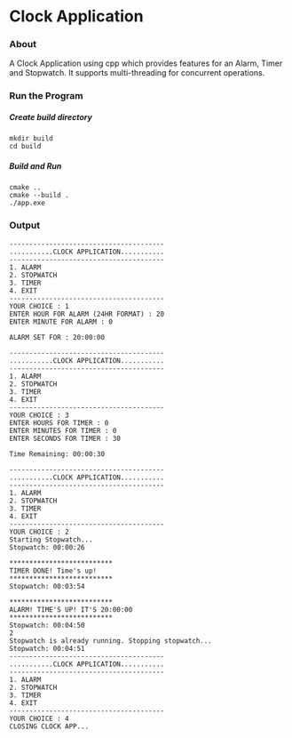 # Clock Application

### About

A Clock Application using cpp which provides features for an Alarm, Timer and Stopwatch. It supports multi-threading for concurrent operations.

### Run the Program

##### Create build directory

```
mkdir build
cd build
```

##### Build and Run

```
cmake ..
cmake --build .
./app.exe

```

### Output

```
---------------------------------------
...........CLOCK APPLICATION...........
---------------------------------------
1. ALARM
2. STOPWATCH
3. TIMER
4. EXIT
---------------------------------------
YOUR CHOICE : 1
ENTER HOUR FOR ALARM (24HR FORMAT) : 20
ENTER MINUTE FOR ALARM : 0

ALARM SET FOR : 20:00:00

---------------------------------------
...........CLOCK APPLICATION...........
---------------------------------------
1. ALARM
2. STOPWATCH
3. TIMER
4. EXIT
---------------------------------------
YOUR CHOICE : 3
ENTER HOURS FOR TIMER : 0
ENTER MINUTES FOR TIMER : 0
ENTER SECONDS FOR TIMER : 30

Time Remaining: 00:00:30

---------------------------------------
...........CLOCK APPLICATION...........
---------------------------------------
1. ALARM
2. STOPWATCH
3. TIMER
4. EXIT
---------------------------------------
YOUR CHOICE : 2
Starting Stopwatch...
Stopwatch: 00:00:26

**************************
TIMER DONE! Time's up!
**************************
Stopwatch: 00:03:54

**************************
ALARM! TIME'S UP! IT'S 20:00:00
**************************
Stopwatch: 00:04:50
2
Stopwatch is already running. Stopping stopwatch...
Stopwatch: 00:04:51
---------------------------------------
...........CLOCK APPLICATION...........
---------------------------------------
1. ALARM
2. STOPWATCH
3. TIMER
4. EXIT
---------------------------------------
YOUR CHOICE : 4
CLOSING CLOCK APP...
```